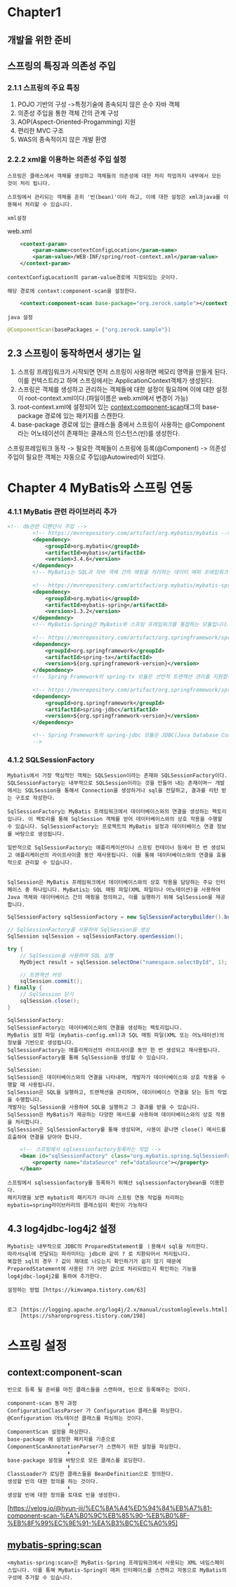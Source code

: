 # Chapter1

## 개발을 위한 준비


## 스프링의 특징과 의존성 주입

### 2.1.1 스프링의 주요 특징

1. POJO 기반의 구성
    ->특정기술에 종속되지 않은 순수 자바 객체
2. 의존성 주입을 통한 객체 간의 관계 구성
3. AOP(Aspect-Oriented-Progamming) 지원
4. 편리한 MVC 구조
5. WAS의 종속적이지 않은 개발 환영


### 2.2.2 xml을 이용하는 의존성 주입 설정

    스프링은 클래스에서 객체를 생성하고 객체들의 의존성에 대한 처리 작업까지 내부에서 모든 것이 처리 됩니다.
    
    스프링에서 관리되는 객체를 흔히 '빈(bean)'이라 하고, 이에 대한 설정은 xml과java를 이용해서 처리할 수 있습니다.

    xml설정
    
web.xml
```xml
	<context-param>
		<param-name>contextConfigLocation</param-name>
		<param-value>/WEB-INF/spring/root-context.xml</param-value>
	</context-param>
```
    contextConfigLocation의 param-value경로에 지정되있는 곳이다.

    해당 경로에 context:component-scan을 설정한다.

```xml
	<context:component-scan base-package="org.zerock.sample"></context:component-scan>
```

    java 설정

```java
@ComponentScan(basePackages = {"org.zerock.sample"})
```


## 2.3 스프링이 동작하면서 생기는 일

1. 스프링 프레임워크가 시작되면 먼저 스프링이 사용하면 메모리 영역을 만들게 된다. 이를 컨텍스트라고 하며 스프링에서는 ApplicationContext객체가 생성된다.
2. 스프링은 객체를 생성하고 관리하는 객체들에 대한 설정이 필요하며 이에 대한 설정이 root-context.xml이다.(파일이름은 web.xml에서 변경이 가능)
3. root-context.xml에 설정되어 있는 <context:component-scan>태그의 base-package 경로에 있는 패키지를 스캔한다.
4. base-package 경로에 있는 클래스들 중에서 스프링이 사용하는 @Component라는 어노테이션이 존재하는 클래스의 인스턴스(빈)를 생성한다.

스프링프레임워크 동작 -> 필요한 객체들이 스프링에 등록(@Component) -> 의존성 주입이 필요한 객체는 자동으로 주입(@Autowired)이 되었다.



# Chapter 4 MyBatis와 스프링 연동

### 4.1.1 MyBatis 관련 라이브러리 추가

```xml
<!-- db관련 디펜던시 주입 -->		
		<!-- https://mvnrepository.com/artifact/org.mybatis/mybatis -->
		<dependency>
		    <groupId>org.mybatis</groupId>
		    <artifactId>mybatis</artifactId>
		    <version>3.4.6</version>
		</dependency>
        <!-- MyBatis는 SQL과 자바 객체 간의 매핑을 처리하는 데이터 매퍼 프레임워크, 객체-관계 매핑(Object-Relational Mapping, ORM)을 지원하며, SQL을 XML 파일이나 어노테이션을 사용하여 정의할 수 있다 -->
		
		<!-- https://mvnrepository.com/artifact/org.mybatis/mybatis-spring -->
		<dependency>
		    <groupId>org.mybatis</groupId>
		    <artifactId>mybatis-spring</artifactId>
		    <version>1.3.2</version>
		</dependency>
        <!-- MyBatis-Spring은 MyBatis와 스프링 프레임워크를 통합하는 모듈입니다. 이 모듈은 MyBatis를 스프링 애플리케이션 컨텍스트에 통합하여 MyBatis의 세션을 스프링 트랜잭션과 함께 사용할 수 있게 해줍니다. 또한 MyBatis와 스프링의 트랜잭션 관리를 통합하여 트랜잭션 설정을 간소화합니다. -->
		
		<!-- https://mvnrepository.com/artifact/org.springframework/spring-tx -->
		<dependency>
		    <groupId>org.springframework</groupId>
		    <artifactId>spring-tx</artifactId>
		    <version>${org.springframework-version}</version>
		</dependency>
        <!-- Spring Framework의 spring-tx 모듈은 선언적 트랜잭션 관리를 지원합니다. @Transactional 어노테이션 등을 사용하여 트랜잭션 경계 설정, 롤백 규칙, 격리 수준 등을 설정할 수 있습니다.  -->
		
		<!-- https://mvnrepository.com/artifact/org.springframework/spring-jdbc -->
		<dependency>
		    <groupId>org.springframework</groupId>
		    <artifactId>spring-jdbc</artifactId>
		    <version>${org.springframework-version}</version>
		</dependency>

        <!-- Spring Framework의 spring-jdbc 모듈은 JDBC(Java Database Connectivity)를 간편하게 사용할 수 있도록 지원합니다. JdbcTemplate 등을 제공하여 JDBC 코드의 반복 작업을 최소화하고, 데이터베이스와의 상호 작용을 단순화합니다. 또한 DataSource 관리 및 예외 처리를 통합하여 개발자가 더 편리하게 데이터베이스와 상호 작용할 수 있도록 합니다.
        -->
```


### 4.1.2 SQLSessionFactory

    Mybatis에서 가장 핵심적인 객체는 SQLSession이라는 존재와 SQLSessionFactory이다.
    SQLSessionFactory는 내부적으로 SQLSession이라는 것을 만들어 내는 존재이며ㅡ 개발에서는 SQLSession을 통해서 Connection을 생성하거나 sql을 전달하고, 결과를 리턴 받는 구조로 작성한다.

    SqlSessionFactory는 MyBatis 프레임워크에서 데이터베이스와의 연결을 생성하는 팩토리입니다. 이 팩토리를 통해 SqlSession 객체를 얻어 데이터베이스와의 상호 작용을 수행할 수 있습니다. SqlSessionFactory는 프로젝트의 MyBatis 설정과 데이터베이스 연결 정보를 바탕으로 생성됩니다.

    일반적으로 SqlSessionFactory는 애플리케이션이나 스프링 컨테이너 등에서 한 번 생성되고 애플리케이션의 라이프사이클 동안 재사용됩니다. 이를 통해 데이터베이스와의 연결을 효율적으로 관리할 수 있습니다.


    SqlSession은 MyBatis 프레임워크에서 데이터베이스와의 상호 작용을 담당하는 주요 인터페이스 중 하나입니다. MyBatis는 SQL 매핑 파일(XML 파일이나 어노테이션)을 사용하여 Java 객체와 데이터베이스 간의 매핑을 정의하고, 이를 실행하기 위해 SqlSession을 제공합니다.

```java
SqlSessionFactory sqlSessionFactory = new SqlSessionFactoryBuilder().build(inputStream);

// SqlSessionFactory를 사용하여 SqlSession을 생성
SqlSession sqlSession = sqlSessionFactory.openSession();

try {
    // SqlSession을 사용하여 SQL 실행
    MyObject result = sqlSession.selectOne("namespace.selectById", 1);

    // 트랜잭션 커밋
    sqlSession.commit();
} finally {
    // SqlSession 닫기
    sqlSession.close();
}
```

    SqlSessionFactory:
    SqlSessionFactory는 데이터베이스와의 연결을 생성하는 팩토리입니다.
    MyBatis 설정 파일 (mybatis-config.xml)과 SQL 매핑 파일(XML 또는 어노테이션)의 정보를 기반으로 생성됩니다.
    SqlSessionFactory는 애플리케이션의 라이프사이클 동안 한 번 생성되고 재사용됩니다.
    SqlSessionFactory를 통해 SqlSession을 생성할 수 있습니다.
    
    SqlSession:
    SqlSession은 데이터베이스와의 연결을 나타내며, 개발자가 데이터베이스와 상호 작용을 수행할 때 사용됩니다.
    SqlSession은 SQL을 실행하고, 트랜잭션을 관리하며, 데이터베이스 연결을 닫는 등의 작업을 수행합니다.
    개발자는 SqlSession을 사용하여 SQL을 실행하고 그 결과를 받을 수 있습니다.
    SqlSession은 MyBatis가 제공하는 다양한 메서드를 사용하여 데이터베이스와의 상호 작용을 처리합니다.
    SqlSession은 SqlSessionFactory를 통해 생성되며, 사용이 끝나면 close() 메서드를 호출하여 연결을 닫아야 합니다.


```xml
	<!-- 스프링에서 sqlsessionfactory등록하는 작업 -->
	<bean id="sqlSessionFactory" class="org.mybatis.spring.SqlSessionFactoryBean">
		<property name="dataSource" ref="dataSource"></property>
	</bean>
```
    스프링에서 sqlsessionfactory를 등록하기 위해선 sqlsessionfactorybean을 이용한다. 
    패키지명을 보면 mybatis의 패키지가 아니라 스프링 연동 작업을 처리하는 mybatis=spring라이브러리의 클래스임이 확인이 가능하다




## 4.3 log4jdbc-log4j2 설정

    Mybatis는 내부적으로 JDBC의 ProparedStatement를 ㅣ용해서 sql을 처리한다.
    따라서sql에 전달되는 파라미터는 jdbc와 같이 ? 로 치환되어서 처리됩니다.
    복잡한 sql의 경우 ? 값이 제대로 나오는지 확인하기가 쉽지 않기 때문에
    PreparedStatement에 사용된 ?가 어떤 값으로 처리되었는지 확인하는 기능을
    log4jdbc-log4j2를 통하여 추가한다.

    설정하는 방법 [https://kimvampa.tistory.com/63]


    로그 [https://logging.apache.org/log4j/2.x/manual/customloglevels.html]
        [https://sharonprogress.tistory.com/198]
    







# 스프링 설정 

## context:component-scan

    빈으로 등록 될 준비를 마친 클래스들을 스캔하여, 빈으로 등록해주는 것이다.

```
component-scan 동작 과정
ConfigurationClassParser 가 Configuration 클래스를 파싱한다.
@Configuration 어노테이션 클래스를 파싱하는 것이다.
                   ⬇
ComponentScan 설정을 파싱한다.
base-package 에 설정한 패키지를 기준으로
ComponentScanAnnotationParser가 스캔하기 위한 설정을 파싱한다.
                   ⬇
base-package 설정을 바탕으로 모든 클래스를 로딩한다.
                   ⬇
ClassLoader가 로딩한 클래스들을 BeanDefinition으로 정의한다.
생성할 빈의 대한 정의를 하는 것이다.
                   ⬇
생성할 빈에 대한 정의를 토대로 빈을 생성한다.
```

[https://velog.io/@hyun-jii/%EC%8A%A4%ED%94%84%EB%A7%81-component-scan-%EA%B0%9C%EB%85%90-%EB%B0%8F-%EB%8F%99%EC%9E%91-%EA%B3%BC%EC%A0%95]



## <mybatis-spring:scan>

    <mybatis-spring:scan>은 MyBatis-Spring 프레임워크에서 사용되는 XML 네임스페이스입니다. 이를 통해 MyBatis-Spring이 매퍼 인터페이스를 스캔하고 자동으로 MyBatis의 구성에 추가할 수 있습니다.